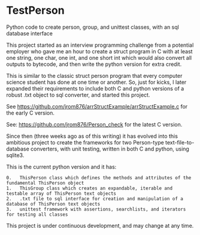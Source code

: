 # TestPerson
Python code to create person, group, and unittest classes, with an sql database interface

This project started as an interview programming challenge from a potential employer who gave me an hour to create a struct program in C with at least one string, one char, one int, and one short int which would also convert all outputs to bytecode, and then write the python version for extra credit.

This is similar to the classic struct person program that every computer science student has done at one time or another. So, just for kicks, I later expanded their requirements to include both C and python versions of a robust .txt object to sql converter, and started this project.

See https://github.com/jrom876/arrStructExample/arrStructExample.c for the early C version.

See: https://github.com/jrom876/Person_check for the latest C version.

Since then (three weeks ago as of this writing) it has evolved into this ambitious project 
to create the frameworks for two Person-type text-file-to-database converters, with unit testing,
written in both C and python, using sqlite3. 

This is the current python version and it has:
    
    0.   ThisPerson class which defines the methods and attributes of the fundamental ThisPerson object
    1.   ThisGroup class which creates an expandable, iterable and testable array of ThisPerson text objects
    2.   .txt file to sql interface for creation and manipulation of a database of ThisPerson text objects
    3.   unittest framework with assertions, searchlists, and iterators for testing all classes
    
This project is under continuous development, and may change at any time.

